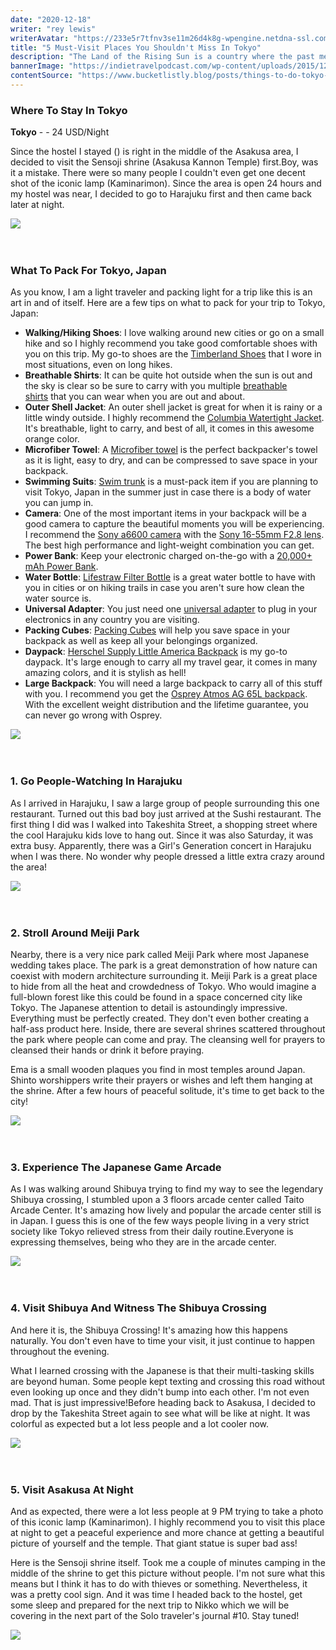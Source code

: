 ```yaml
---
date: "2020-12-18"
writer: "rey lewis"
writerAvatar: "https://233e5r7tfnv3se11m26d4k8g-wpengine.netdna-ssl.com/wp-content/uploads/2020/02/shutterstock_439389151-1024x679.jpg"
title: "5 Must-Visit Places You Shouldn't Miss In Tokyo"
description: "The Land of the Rising Sun is a country where the past meets the future. Japanese culture stretches back millennia, yet has also been quick to adopt and created the latest modern fashions and trends..."
bannerImage: "https://indietravelpodcast.com/wp-content/uploads/2015/12/AdobeStock_63878394Japan-1920x1280.jpeg"
contentSource: "https://www.bucketlistly.blog/posts/things-to-do-tokyo-backpacking#travel-insurance-for-japan"
---
```


<h3 class="font-weight-light mb-3">Where To Stay In Tokyo</h3>
<p><strong>Tokyo</strong>&nbsp;-&nbsp;- 24 USD/Night</p>
<p>Since the hostel I stayed () is right in the middle of the Asakusa area, I decided to visit the Sensoji shrine (Asakusa Kannon Temple) first.Boy, was it a mistake. There were so many people I couldn't even get one decent shot of the iconic lamp (Kaminarimon). Since the area is open 24 hours and my hostel was near, I decided to go to Harajuku first and then came back later at night.</p>
<div class="px-3 py-2">
<img src='https://trickful.com/wp-content/uploads/2020/03/japan-1.jpg' class="w-100"/>
</div>
<br />
<br />

<h3 class="font-weight-light mb-3">What To Pack For Tokyo, Japan</h3>
<p>As you know, I am a light traveler and packing light for a trip like this is an art in and of itself. Here are a few tips on what to pack for your trip to Tokyo, Japan:</p>
<ul>
<li><strong>Walking/Hiking Shoes</strong>: I love walking around new cities or go on a small hike and so I highly recommend you take good comfortable shoes with you on this trip. My go-to shoes are the&nbsp;<a href="https://amzn.to/2xixPUy" target="_blank" rel="noopener nofollow">Timberland Shoes</a>&nbsp;that I wore in most situations, even on long hikes.</li>
<li><strong>Breathable Shirts</strong>: It can be quite hot outside when the sun is out and the sky is clear so be sure to carry with you multiple&nbsp;<a href="https://amzn.to/2pkzp41" target="_blank" rel="noopener nofollow">breathable shirts</a>&nbsp;that you can wear when you are out and about.</li>
<li><strong>Outer Shell Jacket</strong>: An outer shell jacket is great for when it is rainy or a little windy outside. I highly recommend the&nbsp;<a href="https://amzn.to/2xpvHK1" target="_blank" rel="noopener nofollow">Columbia Watertight Jacket</a>. It's breathable, light to carry, and best of all, it comes in this awesome orange color.</li>
<li><strong>Microfiber Towel</strong>: A&nbsp;<a href="https://amzn.to/2MFHxVD" target="_blank" rel="noopener nofollow">Microfiber towel</a>&nbsp;is the perfect backpacker's towel as it is light, easy to dry, and can be compressed to save space in your backpack.</li>
<li><strong>Swimming Suits</strong>:&nbsp;<a href="https://amzn.to/3gdyIS6" target="_blank" rel="noopener nofollow">Swim trunk</a>&nbsp;is a must-pack item if you are planning to visit Tokyo, Japan in the summer just in case there is a body of water you can jump in.</li>
<li><strong>Camera</strong>: One of the most important items in your backpack will be a good camera to capture the beautiful moments you will be experiencing. I recommend the&nbsp;<a href="https://amzn.to/2Y8fNlF" target="_blank" rel="noopener nofollow">Sony a6600 camera</a>&nbsp;with the&nbsp;<a href="https://amzn.to/2vrSvvx" target="_blank" rel="noopener nofollow">Sony 16-55mm F2.8 lens</a>. The best high performance and light-weight combination you can get.</li>
<li><strong>Power Bank</strong>: Keep your electronic charged on-the-go with a&nbsp;<a href="https://amzn.to/2OvNDJY" target="_blank" rel="noopener nofollow">20,000+ mAh Power Bank</a>.</li>
<li><strong>Water Bottle</strong>:&nbsp;<a href="https://amzn.to/3ibYqsb" target="_blank" rel="noopener nofollow">Lifestraw Filter Bottle</a>&nbsp;is a great water bottle to have with you in cities or on hiking trails in case you aren't sure how clean the water source is.</li>
<li><strong>Universal Adapter</strong>: You just need one&nbsp;<a href="https://amzn.to/2xsIpHE" target="_blank" rel="noopener nofollow">universal adapter</a>&nbsp;to plug in your electronics in any country you are visiting.</li>
<li><strong>Packing Cubes</strong>:&nbsp;<a href="https://amzn.to/2NmaCel" target="_blank" rel="noopener nofollow">Packing Cubes</a>&nbsp;will help you save space in your backpack as well as keep all your belongings organized.</li>
<li><strong>Daypack</strong>:&nbsp;<a href="https://www.anrdoezrs.net/links/8745201/type/dlg/https://herschel.com/shop/backpacks/herschel-little-america-backpack?v=10014-00007-OS" target="_blank" rel="noopener nofollow">Herschel Supply Little America Backpack</a>&nbsp;is my go-to daypack. It's large enough to carry all my travel gear, it comes in many amazing colors, and it is stylish as hell!</li>
<li><strong>Large Backpack</strong>: You will need a large backpack to carry all of this stuff with you. I recommend you get the&nbsp;<a href="https://amzn.to/2QHxliW" target="_blank" rel="noopener nofollow">Osprey Atmos AG 65L backpack</a>. With the excellent weight distribution and the lifetime guarantee, you can never go wrong with Osprey.</li>
</ul>
<div class="px-3 py-2">
<img src='https://theworldtravelguy.com/wp-content/uploads/2019/09/DSCF7976_1920.jpg' class="w-100"/>
</div>
<br />
<br />

<h3 class="font-weight-light mb-3">1. Go People-Watching In Harajuku</h3>
<p>As I arrived in Harajuku, I saw a large group of people surrounding this one restaurant. Turned out this bad boy just arrived at the Sushi restaurant. The first thing I did was I walked into Takeshita Street, a shopping street where the cool Harajuku kids love to hang out. Since it was also Saturday, it was extra busy. Apparently, there was a Girl's Generation concert in Harajuku when I was there. No wonder why people dressed a little extra crazy around the area!</p>
<div class="px-3 py-2">
<img src='https://cdn.cheapoguides.com/wp-content/uploads/sites/2/2019/03/yukata-kyoto_Satoshi-K_iStock-1171807849.jpg' class="w-100"/>
</div>
<br />
<br />

<h3 class="font-weight-light mb-3">2. Stroll Around Meiji Park</h3>
<p>Nearby, there is a very nice park called Meiji Park where most Japanese wedding takes place. The park is a great demonstration of how nature can coexist with modern architecture surrounding it.&nbsp;Meiji Park is a great place to hide from all the heat and crowdedness of Tokyo.&nbsp;Who would imagine a full-blown forest like this could be found in a space concerned city like Tokyo.&nbsp;The Japanese attention to detail is astoundingly impressive. Everything must be perfectly created. They don't even bother creating a half-ass product here.&nbsp;Inside, there are several shrines scattered throughout the park where people can come and pray.&nbsp;The cleansing well for prayers to cleansed their hands or drink it before praying.</p>
<p>Ema is a small wooden plaques you find in most temples around Japan. Shinto worshippers write their prayers or wishes and left them hanging at the shrine.&nbsp;After a few hours of peaceful solitude, it's time to get back to the city!</p>
<div class="px-3 py-2">
<img src='https://s29745.pcdn.co/wp-content/uploads/2020/03/Japan-Instagram-Captions.jpg.optimal.jpg' class="w-100"/>
</div>
<br />
<br />

<h3>3. Experience The Japanese Game Arcade</h3>
<p>As I was walking around Shibuya trying to find my way to see the legendary Shibuya crossing, I stumbled upon a 3 floors arcade center called Taito Arcade Center. It's amazing how lively and popular the arcade center still is in Japan.&nbsp;I guess this is one of the few ways people living in a very strict society like Tokyo relieved stress from their daily routine.Everyone is expressing themselves, being who they are in the arcade center.</p>
<div class="px-3 py-2">
<img src='https://i.ytimg.com/vi/akvIiw4wyDo/maxresdefault.jpg' class="w-100"/>
</div>
<br />
<br />

<h3>4. Visit Shibuya And Witness The Shibuya Crossing</h3>
<p>And here it is, the Shibuya Crossing! It's amazing how this happens naturally. You don't even have to time your visit, it just continue to happen throughout the evening.</p>
<p>What I learned crossing with the Japanese is that their multi-tasking skills are beyond human. Some people kept texting and crossing this road without even looking up once and they didn't bump into each other. I'm not even mad. That is just impressive!Before heading back to Asakusa, I decided to drop by the Takeshita Street again to see what will be like at night. It was colorful as expected but a lot less people and a lot cooler now.</p>
<div class="px-3 py-2">
<img src='https://media.timeout.com/images/105648956/image.jpg' class="w-100"/>
</div>
<br />
<br />

<h3>5. Visit Asakusa At Night</h3>
<p>And as expected, there were a lot less people at 9 PM trying to take a photo of this iconic lamp (Kaminarimon).&nbsp;I highly recommend you to visit this place at night to get a peaceful experience and more chance at getting a beautiful picture of yourself and the temple.&nbsp;That giant statue is super bad ass!</p>
<p>Here is the Sensoji shrine itself. Took me a couple of minutes camping in the middle of the shrine to get this picture without people.&nbsp;I'm not sure what this means but I think it has to do with thieves or something. Nevertheless, it was a pretty cool sign.&nbsp;And it was time I headed back to the hostel, get some sleep and prepared for the next trip to Nikko which we will be covering in the next part of the Solo traveler's journal #10. Stay tuned!</p>
<div class="px-3 py-2">
<img src='https://i.ytimg.com/vi/kym8ubQ6D5o/maxresdefault.jpg' class="w-100"/>
</div>
<br />
<br />
